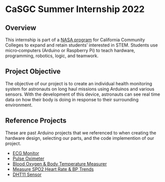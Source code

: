 # CaSGC Summer Internship 2022
## Overview 
This internship is part of a <a href="https://casgc.ucsd.edu/?page_id=7229">NASA program</a> for California Community Colleges to expand and retain students’ interested in STEM. Students use micro‐computers (Arduino or Raspberry Pi) to teach hardware, programming, robotics, logic, and teamwork.
## Project Objective
The objective of our project is to create an individual health monitoring system for astronauts on long haul missions using Arduinos and various sensors. With the development of this device, astronauts can see real time data on how their body is doing in response to their surrounding environment.

## Reference Projects  
These are past Arduino projects that we referenced to when creating the hardware design, selecting our parts, and the code implemention of our project. 
- <a href="https://create.arduino.cc/projecthub/rushilsaraswat/ecg-monitor-ad505c?ref=tag&ref_id=health&offset=8">ECG Monitor</a>
- <a href="https://create.arduino.cc/projecthub/gatoninja236/open-source-pulse-oximeter-for-covid-19-4764c5?ref=tag&ref_id=health&offset=3">Pulse Oximeter</a>
- <a href="https://create.arduino.cc/projecthub/DKARDU/how-to-make-blood-oxygen-body-temperature-measurement-583c31">Blood Oxygen & Body Temperature Measurer</a>
- <a href="https://create.arduino.cc/projecthub/protocentral/measure-spo2-heart-rate-and-bp-trends-bpt-using-arduino-bcc316">Measure SPO2 Heart Rate & BP Trends</a>
- <a href="https://create.arduino.cc/projecthub/pibots555/how-to-connect-dht11-sensor-with-arduino-uno-f4d239">DHT11 Sensor </a>
